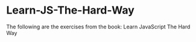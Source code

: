 # Learn-JS-The-Hard-Way
The following are the exercises from the book: Learn JavaScript The Hard Way